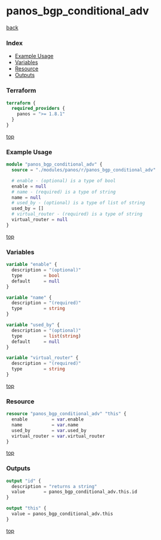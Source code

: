 # panos_bgp_conditional_adv

[back](../panos.md)

### Index

- [Example Usage](#example-usage)
- [Variables](#variables)
- [Resource](#resource)
- [Outputs](#outputs)

### Terraform

```terraform
terraform {
  required_providers {
    panos = ">= 1.8.1"
  }
}
```

[top](#index)

### Example Usage

```terraform
module "panos_bgp_conditional_adv" {
  source = "./modules/panos/r/panos_bgp_conditional_adv"

  # enable - (optional) is a type of bool
  enable = null
  # name - (required) is a type of string
  name = null
  # used_by - (optional) is a type of list of string
  used_by = []
  # virtual_router - (required) is a type of string
  virtual_router = null
}
```

[top](#index)

### Variables

```terraform
variable "enable" {
  description = "(optional)"
  type        = bool
  default     = null
}

variable "name" {
  description = "(required)"
  type        = string
}

variable "used_by" {
  description = "(optional)"
  type        = list(string)
  default     = null
}

variable "virtual_router" {
  description = "(required)"
  type        = string
}
```

[top](#index)

### Resource

```terraform
resource "panos_bgp_conditional_adv" "this" {
  enable         = var.enable
  name           = var.name
  used_by        = var.used_by
  virtual_router = var.virtual_router
}
```

[top](#index)

### Outputs

```terraform
output "id" {
  description = "returns a string"
  value       = panos_bgp_conditional_adv.this.id
}

output "this" {
  value = panos_bgp_conditional_adv.this
}
```

[top](#index)